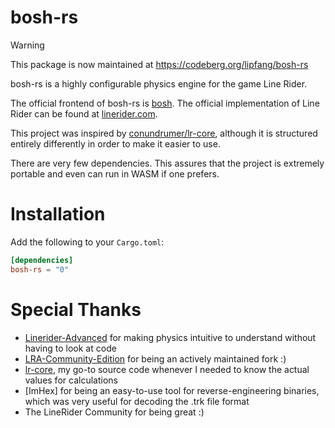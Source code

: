 
# bosh-rs

> [!WARNING]
> This package is now maintained at https://codeberg.org/lipfang/bosh-rs

bosh-rs is a highly configurable physics engine for the game Line Rider.

The official frontend of bosh-rs is [bosh]. The official implementation
of Line Rider can be found at [linerider.com].

This project was inspired by [conundrumer/lr-core], although it is structured
entirely differently in order to make it easier to use.

There are very few dependencies.
This assures that the project is extremely portable and
even can run in WASM if one prefers.

# Installation

Add the following to your `Cargo.toml`:
```toml
[dependencies]
bosh-rs = "0"
```

# Special Thanks

 * [Linerider-Advanced][lra] for making physics intuitive to
   understand without having to look at code
 * [LRA-Community-Edition][lra-ce] for being an actively maintained fork :)
 * [lr-core][conundrumer/lr-core], my go-to source code whenever I needed 
   to know the actual values for calculations
 * [ImHex] for being an easy-to-use tool for reverse-engineering binaries,
   which was very useful for decoding the .trk file format
 * The LineRider Community for being great :)

[bosh]: https://github.com/deanveloper/bosh
[conundrumer/lr-core]: https://github.com/conundrumer/lr-core
[serde]: https://serde.rs/
[linerider.com]: https://linerider.com/
[lra-ce]: https://github.com/RatherBeLunar/LRA-Community-Edition
[lra]: https://github.com/jealouscloud/linerider-advanced
